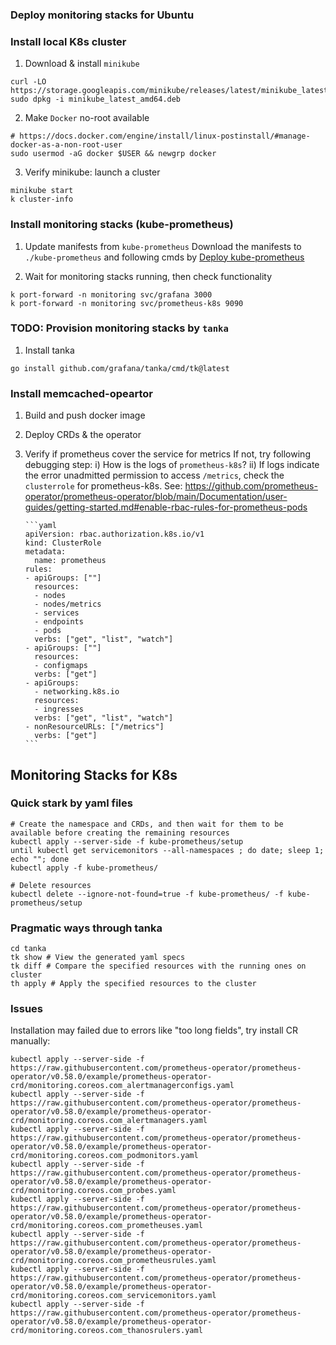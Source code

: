 ### Deploy monitoring stacks for Ubuntu

### Install local K8s cluster

1. Download & install `minikube`

```shell
curl -LO https://storage.googleapis.com/minikube/releases/latest/minikube_latest_amd64.deb
sudo dpkg -i minikube_latest_amd64.deb
```

2. Make `Docker` no-root available

```shell
# https://docs.docker.com/engine/install/linux-postinstall/#manage-docker-as-a-non-root-user
sudo usermod -aG docker $USER && newgrp docker
```

3. Verify minikube: launch a cluster

```shell
minikube start
k cluster-info
```

### Install monitoring stacks (kube-prometheus)

1. Update manifests from `kube-prometheus`
   Download the manifests to `./kube-prometheus` and following cmds by [Deploy kube-prometheus](https://prometheus-operator.dev/docs/prologue/quick-start/#deploy-kube-prometheus)

2. Wait for monitoring stacks running, then check functionality

```shell
k port-forward -n monitoring svc/grafana 3000
k port-forward -n monitoring svc/prometheus-k8s 9090
```

### TODO: Provision monitoring stacks by `tanka`

1. Install tanka

```shell
go install github.com/grafana/tanka/cmd/tk@latest
```

### Install memcached-opeartor

1.  Build and push docker image
2.  Deploy CRDs & the operator
3.  Verify if prometheus cover the service for metrics
    If not, try following debugging step:
    i) How is the logs of `prometheus-k8s`?
    ii) If logs indicate the error unadmitted permission to access `/metrics`, check the `clusterrole` for prometheus-k8s.
    See: https://github.com/prometheus-operator/prometheus-operator/blob/main/Documentation/user-guides/getting-started.md#enable-rbac-rules-for-prometheus-pods

        ```yaml
        apiVersion: rbac.authorization.k8s.io/v1
        kind: ClusterRole
        metadata:
          name: prometheus
        rules:
        - apiGroups: [""]
          resources:
          - nodes
          - nodes/metrics
          - services
          - endpoints
          - pods
          verbs: ["get", "list", "watch"]
        - apiGroups: [""]
          resources:
          - configmaps
          verbs: ["get"]
        - apiGroups:
          - networking.k8s.io
          resources:
          - ingresses
          verbs: ["get", "list", "watch"]
        - nonResourceURLs: ["/metrics"]
          verbs: ["get"]
        ```

## Monitoring Stacks for K8s

### Quick stark by yaml files

```
# Create the namespace and CRDs, and then wait for them to be available before creating the remaining resources
kubectl apply --server-side -f kube-prometheus/setup
until kubectl get servicemonitors --all-namespaces ; do date; sleep 1; echo ""; done
kubectl apply -f kube-prometheus/
```

```
# Delete resources
kubectl delete --ignore-not-found=true -f kube-prometheus/ -f kube-prometheus/setup
```

### Pragmatic ways through tanka

```shell
cd tanka
tk show # View the generated yaml specs
tk diff # Compare the specified resources with the running ones on cluster
th apply # Apply the specified resources to the cluster
```

### Issues

Installation may failed due to errors like "too long fields", try install CR manually:

```shell
kubectl apply --server-side -f https://raw.githubusercontent.com/prometheus-operator/prometheus-operator/v0.58.0/example/prometheus-operator-crd/monitoring.coreos.com_alertmanagerconfigs.yaml
kubectl apply --server-side -f https://raw.githubusercontent.com/prometheus-operator/prometheus-operator/v0.58.0/example/prometheus-operator-crd/monitoring.coreos.com_alertmanagers.yaml
kubectl apply --server-side -f https://raw.githubusercontent.com/prometheus-operator/prometheus-operator/v0.58.0/example/prometheus-operator-crd/monitoring.coreos.com_podmonitors.yaml
kubectl apply --server-side -f https://raw.githubusercontent.com/prometheus-operator/prometheus-operator/v0.58.0/example/prometheus-operator-crd/monitoring.coreos.com_probes.yaml
kubectl apply --server-side -f https://raw.githubusercontent.com/prometheus-operator/prometheus-operator/v0.58.0/example/prometheus-operator-crd/monitoring.coreos.com_prometheuses.yaml
kubectl apply --server-side -f https://raw.githubusercontent.com/prometheus-operator/prometheus-operator/v0.58.0/example/prometheus-operator-crd/monitoring.coreos.com_prometheusrules.yaml
kubectl apply --server-side -f https://raw.githubusercontent.com/prometheus-operator/prometheus-operator/v0.58.0/example/prometheus-operator-crd/monitoring.coreos.com_servicemonitors.yaml
kubectl apply --server-side -f https://raw.githubusercontent.com/prometheus-operator/prometheus-operator/v0.58.0/example/prometheus-operator-crd/monitoring.coreos.com_thanosrulers.yaml
```
